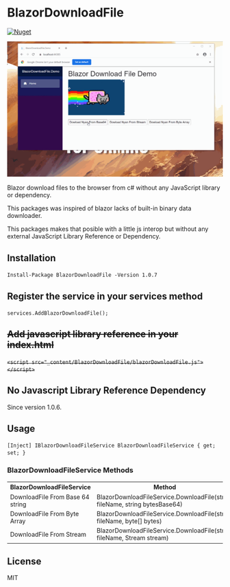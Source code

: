 # BlazorDownloadFile

[![Nuget](https://buildstats.info/nuget/BlazorDownloadFile?v=1.0.7)](https://www.nuget.org/packages/BlazorDownloadFile)

![](BlazorDownloadFileDemo.gif)

Blazor download files to the browser from c# without any JavaScript library or dependency.

This packages was inspired of blazor lacks of built-in binary data downloader. 

This packages makes that posible with a little js interop but without any external JavaScript Library Reference or Dependency.

## Installation

`Install-Package BlazorDownloadFile -Version 1.0.7`

## Register the service in your services method

`services.AddBlazorDownloadFile();`

## ~~Add javascript library reference in your index.html~~

~~`<script src="_content/BlazorDownloadFile/blazorDownloadFile.js"></script>`~~

## No Javascript Library Reference Dependency

Since version 1.0.6.

## Usage

`[Inject] IBlazorDownloadFileService BlazorDownloadFileService { get; set; }`

### BlazorDownloadFileService Methods

<table>
	<tr>
		<th>BlazorDownloadFileService</th>
		<th>Method</th>
	</tr>
	<tr>
		<td>DownloadFile From Base 64 string</td>
		<td>BlazorDownloadFileService.DownloadFile(string fileName, string bytesBase64)</td>
	</tr>
	<tr>
		<td>DownloadFile From Byte Array</td>
		<td>BlazorDownloadFileService.DownloadFile(string fileName, byte[] bytes)</td>
	</tr>
	<tr>
		<td>DownloadFile From Stream</td>
		<td>BlazorDownloadFileService.DownloadFile(string fileName, Stream stream)</td>
	</tr>
</table>


## License
MIT
